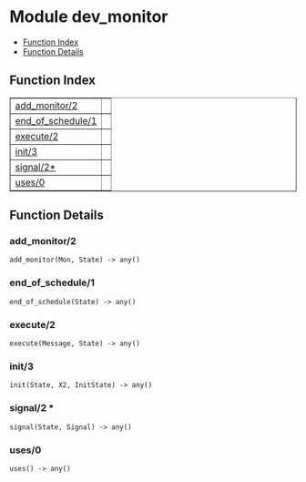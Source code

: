 

# Module dev_monitor #
* [Function Index](#index)
* [Function Details](#functions)

<a name="index"></a>

## Function Index ##


<table width="100%" border="1" cellspacing="0" cellpadding="2" summary="function index"><tr><td valign="top"><a href="#add_monitor-2">add_monitor/2</a></td><td></td></tr><tr><td valign="top"><a href="#end_of_schedule-1">end_of_schedule/1</a></td><td></td></tr><tr><td valign="top"><a href="#execute-2">execute/2</a></td><td></td></tr><tr><td valign="top"><a href="#init-3">init/3</a></td><td></td></tr><tr><td valign="top"><a href="#signal-2">signal/2*</a></td><td></td></tr><tr><td valign="top"><a href="#uses-0">uses/0</a></td><td></td></tr></table>


<a name="functions"></a>

## Function Details ##

<a name="add_monitor-2"></a>

### add_monitor/2 ###

`add_monitor(Mon, State) -> any()`

<a name="end_of_schedule-1"></a>

### end_of_schedule/1 ###

`end_of_schedule(State) -> any()`

<a name="execute-2"></a>

### execute/2 ###

`execute(Message, State) -> any()`

<a name="init-3"></a>

### init/3 ###

`init(State, X2, InitState) -> any()`

<a name="signal-2"></a>

### signal/2 * ###

`signal(State, Signal) -> any()`

<a name="uses-0"></a>

### uses/0 ###

`uses() -> any()`

